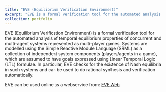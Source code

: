 ```yaml
---
title: "EVE (Equilibrium Verification Environment)"
excerpt: "EVE is a formal verification tool for the automated analysis of temporal equilibrium properties of concurrent and multi-agent systems represented as multi-player games"
collection: portfolio
---
```


EVE (Equilibrium Verification Environment) is a formal verification tool for the automated analysis of temporal equilibrium properties of concurrent and multi-agent systems represented as multi-player games. Systems are modelled using the Simple Reactive Module Language (SRML) as a collection of independent system components (players/agents in a game), which are assumed to have goals expressed using Linear Temporal Logic (LTL) formulae. In particular, EVE checks for the existence of Nash equilibria in such systems and can be used to do rational synthesis and verification automatically.

EVE can be used online as a webservice from: [EVE Web](http://eve.cs.ox.ac.uk/eve)
